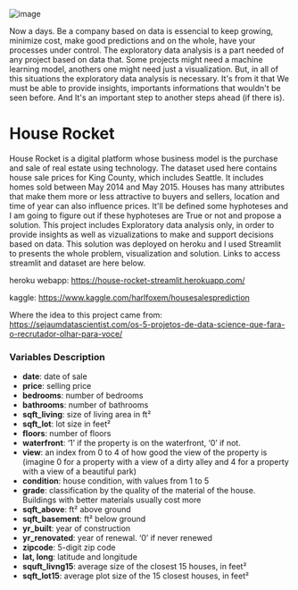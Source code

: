 ![image](https://user-images.githubusercontent.com/84594190/129112665-63e31ac4-bbac-4c4a-a55b-4b8141b55ad2.png)

Now a days. Be a company based on data is essencial to keep growing, minimize cost, make good predictions and on the whole, have your processes under control. The exploratory data analysis is a part needed of any project based on data that. Some projects might need a machine learning model, anothers one might need just a visualization. But, in all of this situations the exploratory data analysis is necessary. It's from it that We must be able to provide insights, importants informations that wouldn't be seen before. And It's an important step to another steps ahead (if there is).

# House Rocket

House Rocket is a digital platform whose business model is the purchase and sale of real estate using technology. The dataset used here contains house sale prices for King County, which includes Seattle. It includes homes sold between May 2014 and May 2015. Houses has many attributes that make them more or less attractive to buyers and sellers, location and time of year can also influence prices. It'll be defined some hyphoteses and I am going to figure out if these hyphoteses are True or not and propose a solution. This project includes Exploratory data analysis only, in order to provide insights as well as vizualizations to make and support decisions based on data. This solution was deployed on heroku and I used Streamlit to presents the whole problem, visualization and solution. Links to access streamlit and dataset are here below.

heroku webapp: https://house-rocket-streamlit.herokuapp.com/

kaggle: https://www.kaggle.com/harlfoxem/housesalesprediction

Where the idea to this project came from: https://sejaumdatascientist.com/os-5-projetos-de-data-science-que-fara-o-recrutador-olhar-para-voce/

### Variables Description

- **date**: date of sale
- **price**: selling price
- **bedrooms**: number of bedrooms
- **bathrooms**: number of bathrooms
- **sqft_living**: size of living area in ft²
- **sqft_lot**: lot size in feet²
- **floors**: number of floors
- **waterfront**: ‘1’ if the property is on the waterfront, ‘0’ if not.
- **view**: an index from 0 to 4 of how good the view of the property is (imagine 0 for a property with a view of a dirty alley and 4 for a property with a view of a beautiful park)
- **condition**: house condition, with values from 1 to 5
- **grade**: classification by the quality of the material of the house. Buildings with better materials usually cost more
- **sqft_above**: ft² above ground
- **sqft_basement**: ft² below ground
- **yr_built**: year of construction
- **yr_renovated**: year of renewal. ‘0’ if never renewed
- **zipcode**: 5-digit zip code
- **lat, long**: latitude and longitude
- **squft_livng15**: average size of the closest 15 houses, in feet²
- **sqft_lot15**: average plot size of the 15 closest houses, in feet²
